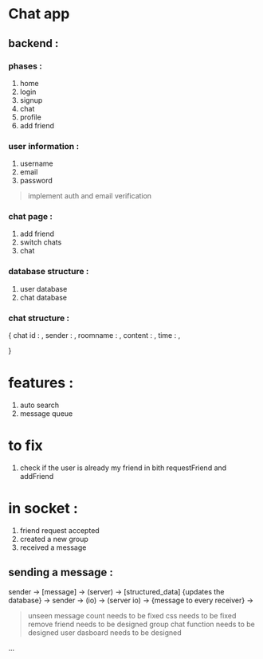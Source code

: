 # Chat app

## backend :

### phases :
1. home
2. login
3. signup
4. chat
5. profile
6. add friend


### user information :
1. username
2. email
3. password

> implement auth and email verification

### chat page :
1. add friend
2. switch chats
3. chat

### database structure :
1. user database
2. chat database

### chat structure :
{
    chat id : ,
    sender : ,
    roomname : ,
    content : ,
    time : ,

}


# features :
1. auto search
2. message queue


# to fix
1. check if the user is already my friend in bith requestFriend and addFriend


# in socket :
1. friend request accepted
2. created a new group
3. received a message


## sending a message :
sender -> [message] -> (server) -> [structured_data] {updates the database} -> sender -> (io) -> (server io) -> {message to every receiver} ->

> unseen message count needs to be fixed
> css needs to be fixed
> remove friend needs to be designed
> group chat function needs to be designed
> user dasboard needs to be designed

...
